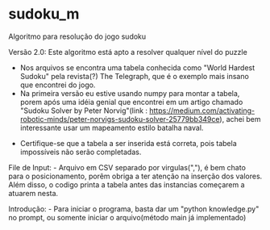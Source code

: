 # sudoku_m
Algoritmo para resolução do jogo sudoku

Versão 2.0: Este algoritmo está apto a resolver qualquer nível do puzzle
- Nos arquivos se encontra uma tabela conhecida como "World Hardest Sudoku" pela revista(?) The Telegraph, que é o exemplo mais insano que encontrei do jogo.
- Na primeira versão eu estive usando numpy para montar a tabela, porem após uma idéia genial que encontrei em um artigo chamado "Sudoku Solver by Peter Norvig"(link : https://medium.com/activating-robotic-minds/peter-norvigs-sudoku-solver-25779bb349ce), achei bem interessante usar um mapeamento estilo batalha naval.

* Certifique-se que a tabela a ser inserida está correta, pois tabela impossíveis não serão completadas.

File de Input:
    - Arquivo em CSV separado por virgulas(","), é bem chato para o posicionamento, porêm obriga a ter atenção na inserção dos valores. Além disso, o codigo printa a tabela antes das instancias começarem a atuarem nesta.

Introdução:
    - Para iniciar o programa, basta dar um "python knowledge.py" no prompt, ou somente iniciar o arquivo(método main já implementado)